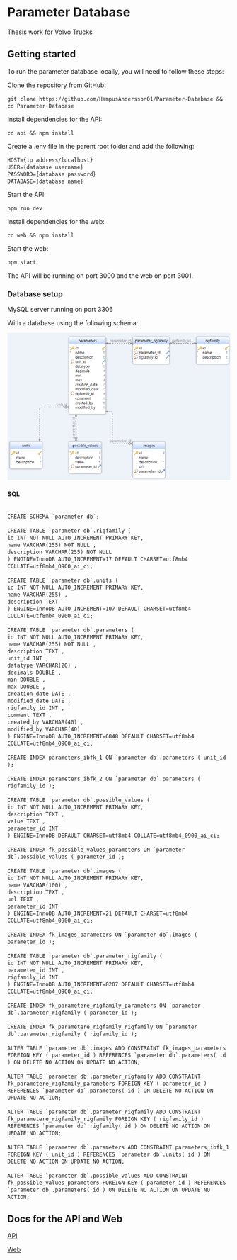 # Parameter Database

Thesis work for Volvo Trucks

## Getting started

To run the parameter database locally, you will need to follow these steps:

Clone the repository from GitHub:

```
git clone https://github.com/HampusAndersson01/Parameter-Database && cd Parameter-Database
```

Install dependencies for the API:

```
cd api && npm install
```

Create a .env file in the parent root folder and add the following:

```
HOST={ip address/localhost}
USER={database username}
PASSWORD={database password}
DATABASE={database name}
```

Start the API:

```
npm run dev
```

Install dependencies for the web:

```
cd web && npm install
```

Start the web:

```
npm start
```

The API will be running on port 3000 and the web on port 3001.


### Database setup

MySQL server running on port 3306

With a database using the following schema:

![Database schema](images/schema.png)

#### SQL

```

CREATE SCHEMA `parameter db`;

CREATE TABLE `parameter db`.rigfamily (
id INT NOT NULL AUTO_INCREMENT PRIMARY KEY,
name VARCHAR(255) NOT NULL ,
description VARCHAR(255) NOT NULL
) ENGINE=InnoDB AUTO_INCREMENT=17 DEFAULT CHARSET=utf8mb4 COLLATE=utf8mb4_0900_ai_ci;

CREATE TABLE `parameter db`.units (
id INT NOT NULL AUTO_INCREMENT PRIMARY KEY,
name VARCHAR(255) ,
description TEXT
) ENGINE=InnoDB AUTO_INCREMENT=107 DEFAULT CHARSET=utf8mb4 COLLATE=utf8mb4_0900_ai_ci;

CREATE TABLE `parameter db`.parameters (
id INT NOT NULL AUTO_INCREMENT PRIMARY KEY,
name VARCHAR(255) NOT NULL ,
description TEXT ,
unit_id INT ,
datatype VARCHAR(20) ,
decimals DOUBLE ,
min DOUBLE ,
max DOUBLE ,
creation_date DATE ,
modified_date DATE ,
rigfamily_id INT ,
comment TEXT ,
created_by VARCHAR(40) ,
modified_by VARCHAR(40)
) ENGINE=InnoDB AUTO_INCREMENT=6848 DEFAULT CHARSET=utf8mb4 COLLATE=utf8mb4_0900_ai_ci;

CREATE INDEX parameters_ibfk_1 ON `parameter db`.parameters ( unit_id );

CREATE INDEX parameters_ibfk_2 ON `parameter db`.parameters ( rigfamily_id );

CREATE TABLE `parameter db`.possible_values (
id INT NOT NULL AUTO_INCREMENT PRIMARY KEY,
description TEXT ,
value TEXT ,
parameter_id INT
) ENGINE=InnoDB DEFAULT CHARSET=utf8mb4 COLLATE=utf8mb4_0900_ai_ci;

CREATE INDEX fk_possible_values_parameters ON `parameter db`.possible_values ( parameter_id );

CREATE TABLE `parameter db`.images (
id INT NOT NULL AUTO_INCREMENT PRIMARY KEY,
name VARCHAR(100) ,
description TEXT ,
url TEXT ,
parameter_id INT
) ENGINE=InnoDB AUTO_INCREMENT=21 DEFAULT CHARSET=utf8mb4 COLLATE=utf8mb4_0900_ai_ci;

CREATE INDEX fk_images_parameters ON `parameter db`.images ( parameter_id );

CREATE TABLE `parameter db`.parameter_rigfamily (
id INT NOT NULL AUTO_INCREMENT PRIMARY KEY,
parameter_id INT ,
rigfamily_id INT
) ENGINE=InnoDB AUTO_INCREMENT=8207 DEFAULT CHARSET=utf8mb4 COLLATE=utf8mb4_0900_ai_ci;

CREATE INDEX fk_parametere_rigfamily_parameters ON `parameter db`.parameter_rigfamily ( parameter_id );

CREATE INDEX fk_parametere_rigfamily_rigfamily ON `parameter db`.parameter_rigfamily ( rigfamily_id );

ALTER TABLE `parameter db`.images ADD CONSTRAINT fk_images_parameters FOREIGN KEY ( parameter_id ) REFERENCES `parameter db`.parameters( id ) ON DELETE NO ACTION ON UPDATE NO ACTION;

ALTER TABLE `parameter db`.parameter_rigfamily ADD CONSTRAINT fk_parametere_rigfamily_parameters FOREIGN KEY ( parameter_id ) REFERENCES `parameter db`.parameters( id ) ON DELETE NO ACTION ON UPDATE NO ACTION;

ALTER TABLE `parameter db`.parameter_rigfamily ADD CONSTRAINT fk_parametere_rigfamily_rigfamily FOREIGN KEY ( rigfamily_id ) REFERENCES `parameter db`.rigfamily( id ) ON DELETE NO ACTION ON UPDATE NO ACTION;

ALTER TABLE `parameter db`.parameters ADD CONSTRAINT parameters_ibfk_1 FOREIGN KEY ( unit_id ) REFERENCES `parameter db`.units( id ) ON DELETE NO ACTION ON UPDATE NO ACTION;

ALTER TABLE `parameter db`.possible_values ADD CONSTRAINT fk_possible_values_parameters FOREIGN KEY ( parameter_id ) REFERENCES `parameter db`.parameters( id ) ON DELETE NO ACTION ON UPDATE NO ACTION;

```

## Docs for the API and Web

[API](api/README.md)

[Web](web/README.md)
